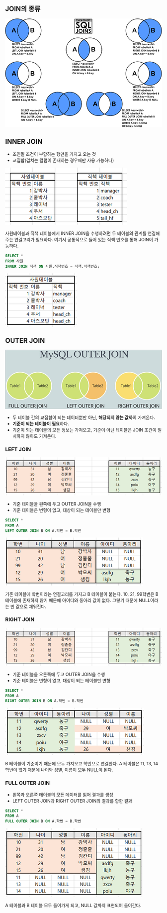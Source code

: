 ## JOIN의 종류

![img](https://github.com/dilmah0203/TIL/blob/main/Image/sql1.png)

## INNER JOIN

- 조인될 조건이 부합하는 행만을 가지고 오는 것
- 교집합(겹치는 컬럼이 존재하는 경우에만 사용 가능하다)

![img2](https://github.com/dilmah0203/TIL/blob/main/Image/sql2.png)

사원테이블과 직책 테이블에서 INNER JOIN을 수행하려면 두 테이블의 관계를 연결해주는 연결고리가 필요하다. 여기서 공통적으로 들어 있는 직책 번호를 통해 JOIN이 가능하다.

```sql
SELECT *  
FROM 사원 
INNER JOIN 직책 ON 사원.직책번호 = 직책.직책번호; 
```

![img3](https://github.com/dilmah0203/TIL/blob/main/Image/sql3.png)

## OUTER JOIN

![img4](https://github.com/dilmah0203/TIL/blob/main/Image/sql4.png)

- 두 테이블 간의 교집합이 되는 데이터뿐만 아닌, **해당되지 않는 값까지** 가져온다.
- **기준이 되는 테이블이 필요**하다.
- 기준이 되는 테이블의 모든 정보는 가져오고, 기준이 아닌 테이블은 JOIN 조건이 일치하지 않아도 가져온다.

### LEFT JOIN

![img5](https://github.com/dilmah0203/TIL/blob/main/Image/sql5.png)

- 기준 테이블을 왼쪽에 두고 OUTER JOIN을 수행
- 기준 테이블은 변형이 없고, 대상이 되는 테이블만 변형

```sql
SELECT *
FROM A
LEFT OUTER JOIN B ON A.학번 = B.학번
```

![img6](https://github.com/dilmah0203/TIL/blob/main/Image/sql6.png)

기존 테이블에 학번이라는 연결고리를 가지고 B 테이블이 붙는다. 10, 21, 99학번은 B 테이블에 존재하지 않기 때문에 아이디와 동아리 값이 없다. 그렇기 때문에 NULL이라는 빈 값으로 채워진다.

### RIGHT JOIN

![img7](https://github.com/dilmah0203/TIL/blob/main/Image/sql5.png)

- 기준 테이블을 오른쪽에 두고 OUTER JOIN을 수행
- 기준 테이블은 변형이 없고, 대상이 되는 테이블만 변형

```sql
SELECT *
FROM A
RIGHT OUTER JOIN B ON A.학번 = B.학번
```

![img8](https://github.com/dilmah0203/TIL/blob/main/Image/sql7.png)

B 테이블이 기준이기 때문에 모두 가져오고 학번으로 연결한다. A 테이블은 11, 13, 14 학번이 없기 때문에 나이와 성별, 이름이 모두 NULL이 된다.

### FULL OUTER JOIN

- 왼쪽과 오른쪽 테이블의 모든 데이터를 읽어 결과를 생성
- LEFT OUTER JOIN과 RIGHT OUTER JOIN의 결과를 합한 결과

```sql
SELECT *
FROM A
FULL OUTER JOIN B ON A.학번 = B.학번
```

![img9](https://github.com/dilmah0203/TIL/blob/main/Image/sql8.png)

A 테이블과 B 테이블 모두 들어가게 되고, NULL 값까지 표현되어 들어간다.
